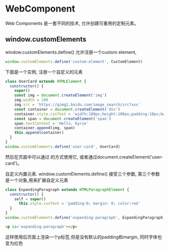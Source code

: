 # WebComponent

  Web Components 是一套不同的技术, 允许创建可重用的定制元素。

## window.customElements

  window.customElements.define() 允许注册一个custom element,
```js
window.customElements.define('custom-element', CustomElement)
```
  下面是一个实例, 注册一个自定义的元素
```js
class UserCard extends HTMLElement {
  constructor() {
    super()
    const img = document.createElement('img')
    img.width = 100
    img.src = 'https://gimg2.baidu.com/image_search/src?xxx'
    const container = document.createElement('div')
    container.style.cssText = 'width:100px;height:100px;padding:10px;border:1px solid #e8e8e8;'
    const span = document.createElement('span')
    span.textContent = 'Hello, Kyrie'
    container.append(img, span)
    this.append(container)
  }
}
window.customElements.define('user-card', UserCard)
```
  然后在页面中可以通过 <user-card></user-card> 的方式使用它, 或者通过document.createElement('user-card')。

  自定义内置元素.
  window.customElements.define() 接受三个参数, 第三个参数是一个对象,用来扩展自定义元素
```js
class ExpandingParagraph extends HTMLParagraphElement {
  constructor() {
    self = super()
      this.style.cssText = 'padding:0; margin: 0; color:red'
  }
}
window.customElements.define('expanding-paragraph', ExpandingParagraph, {extends: 'p'})
```
```html
<p is='expanding-paragraph'></p>
```
  这样使用后页面上渲染一个p标签,但是没有默认的padding和margin, 同时字体也变为红色
